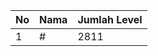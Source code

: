| No | Nama            | Jumlah Level |
|----|-----------------|--------------|
| 1  | #    |    2811        |
